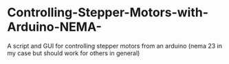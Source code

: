 # Controlling-Stepper-Motors-with-Arduino-NEMA-
A script and GUI for controlling stepper motors from an arduino (nema 23 in my case but should work for others in general)
